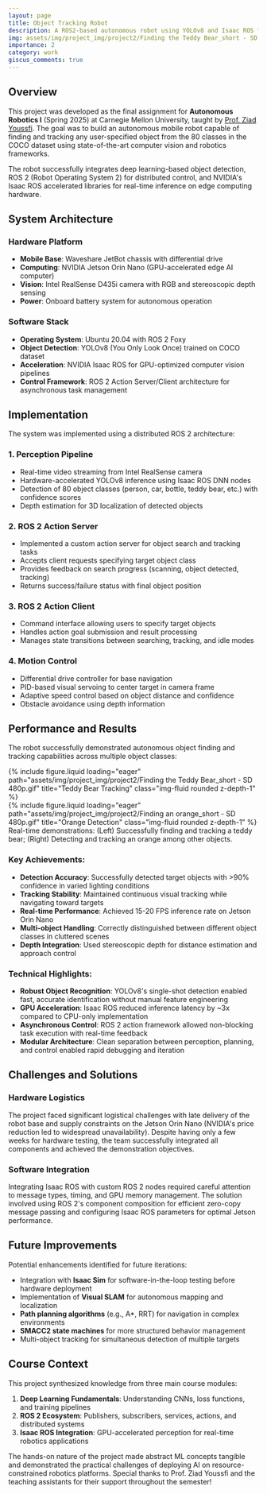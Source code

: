 ```yaml
---
layout: page
title: Object Tracking Robot
description: A ROS2-based autonomous robot using YOLOv8 and Isaac ROS for real-time detection and tracking of 80 COCO dataset objects with stereoscopic depth perception.
img: assets/img/project_img/project2/Finding the Teddy Bear_short - SD 480p.gif
importance: 2
category: work
giscus_comments: true
---
```


## Overview

This project was developed as the final assignment for **Autonomous Robotics I** (Spring 2025) at Carnegie Mellon University, taught by [Prof. Ziad Youssfi](https://z4ziad.github.io/2025-05-13-auto_robo_update_2/). The goal was to build an autonomous mobile robot capable of finding and tracking any user-specified object from the 80 classes in the COCO dataset using state-of-the-art computer vision and robotics frameworks.

The robot successfully integrates deep learning-based object detection, ROS 2 (Robot Operating System 2) for distributed control, and NVIDIA's Isaac ROS accelerated libraries for real-time inference on edge computing hardware.

## System Architecture

### Hardware Platform
- **Mobile Base**: Waveshare JetBot chassis with differential drive
- **Computing**: NVIDIA Jetson Orin Nano (GPU-accelerated edge AI computer)
- **Vision**: Intel RealSense D435i camera with RGB and stereoscopic depth sensing
- **Power**: Onboard battery system for autonomous operation

### Software Stack
- **Operating System**: Ubuntu 20.04 with ROS 2 Foxy
- **Object Detection**: YOLOv8 (You Only Look Once) trained on COCO dataset
- **Acceleration**: NVIDIA Isaac ROS for GPU-optimized computer vision pipelines
- **Control Framework**: ROS 2 Action Server/Client architecture for asynchronous task management

## Implementation

The system was implemented using a distributed ROS 2 architecture:

### 1. **Perception Pipeline**
- Real-time video streaming from Intel RealSense camera
- Hardware-accelerated YOLOv8 inference using Isaac ROS DNN nodes
- Detection of 80 object classes (person, car, bottle, teddy bear, etc.) with confidence scores
- Depth estimation for 3D localization of detected objects

### 2. **ROS 2 Action Server**
- Implemented a custom action server for object search and tracking tasks
- Accepts client requests specifying target object class
- Provides feedback on search progress (scanning, object detected, tracking)
- Returns success/failure status with final object position

### 3. **ROS 2 Action Client**
- Command interface allowing users to specify target objects
- Handles action goal submission and result processing
- Manages state transitions between searching, tracking, and idle modes

### 4. **Motion Control**
- Differential drive controller for base navigation
- PID-based visual servoing to center target in camera frame
- Adaptive speed control based on object distance and confidence
- Obstacle avoidance using depth information

## Performance and Results

The robot successfully demonstrated autonomous object finding and tracking capabilities across multiple object classes:

<div class="row">
    <div class="col-sm mt-3 mt-md-0">
        {% include figure.liquid loading="eager" path="assets/img/project_img/project2/Finding the Teddy Bear_short - SD 480p.gif" title="Teddy Bear Tracking" class="img-fluid rounded z-depth-1" %}
    </div>
    <div class="col-sm mt-3 mt-md-0">
        {% include figure.liquid loading="eager" path="assets/img/project_img/project2/Finding an orange_short - SD 480p.gif" title="Orange Detection" class="img-fluid rounded z-depth-1" %}
    </div>
</div>
<div class="caption">
    Real-time demonstrations: (Left) Successfully finding and tracking a teddy bear; (Right) Detecting and tracking an orange among other objects.
</div>

### Key Achievements:
- **Detection Accuracy**: Successfully detected target objects with >90% confidence in varied lighting conditions
- **Tracking Stability**: Maintained continuous visual tracking while navigating toward targets
- **Real-time Performance**: Achieved 15-20 FPS inference rate on Jetson Orin Nano
- **Multi-object Handling**: Correctly distinguished between different object classes in cluttered scenes
- **Depth Integration**: Used stereoscopic depth for distance estimation and approach control

### Technical Highlights:
- **Robust Object Recognition**: YOLOv8's single-shot detection enabled fast, accurate identification without manual feature engineering
- **GPU Acceleration**: Isaac ROS reduced inference latency by ~3x compared to CPU-only implementation
- **Asynchronous Control**: ROS 2 action framework allowed non-blocking task execution with real-time feedback
- **Modular Architecture**: Clean separation between perception, planning, and control enabled rapid debugging and iteration

## Challenges and Solutions

### Hardware Logistics
The project faced significant logistical challenges with late delivery of the robot base and supply constraints on the Jetson Orin Nano (NVIDIA's price reduction led to widespread unavailability). Despite having only a few weeks for hardware testing, the team successfully integrated all components and achieved the demonstration objectives.

### Software Integration
Integrating Isaac ROS with custom ROS 2 nodes required careful attention to message types, timing, and GPU memory management. The solution involved using ROS 2's component composition for efficient zero-copy message passing and configuring Isaac ROS parameters for optimal Jetson performance.

## Future Improvements

Potential enhancements identified for future iterations:
- Integration with **Isaac Sim** for software-in-the-loop testing before hardware deployment
- Implementation of **Visual SLAM** for autonomous mapping and localization
- **Path planning algorithms** (e.g., A*, RRT) for navigation in complex environments
- **SMACC2 state machines** for more structured behavior management
- Multi-object tracking for simultaneous detection of multiple targets

## Course Context

This project synthesized knowledge from three main course modules:
1. **Deep Learning Fundamentals**: Understanding CNNs, loss functions, and training pipelines
2. **ROS 2 Ecosystem**: Publishers, subscribers, services, actions, and distributed systems
3. **Isaac ROS Integration**: GPU-accelerated perception for real-time robotics applications

The hands-on nature of the project made abstract ML concepts tangible and demonstrated the practical challenges of deploying AI on resource-constrained robotics platforms. Special thanks to Prof. Ziad Youssfi and the teaching assistants for their support throughout the semester!
